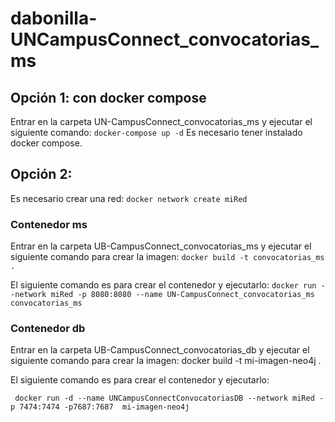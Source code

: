 # dabonilla-UNCampusConnect_convocatorias_ms

## Opción 1: con docker compose

Entrar en la carpeta UN-CampusConnect_convocatorias_ms y ejecutar el siguiente comando: ```docker-compose up -d```
Es necesario tener instalado docker compose.

## Opción 2: 

Es necesario crear una red:  ```docker network create miRed ```
### Contenedor ms

Entrar en la carpeta UB-CampusConnect_convocatorias_ms y ejecutar el siguiente comando para crear la imagen:
```docker build -t convocatorias_ms . ```

El siguiente comando es para crear el contenedor y ejecutarlo:
``` docker run --network miRed -p 8080:8080 --name UN-CampusConnect_convocatorias_ms convocatorias_ms ```

### Contenedor db

Entrar en la carpeta UB-CampusConnect_convocatorias_db y ejecutar el siguiente comando para crear la imagen:
docker build -t mi-imagen-neo4j .

El siguiente comando es para crear el contenedor y ejecutarlo:

``` docker run -d --name UNCampusConnectConvocatoriasDB --network miRed -p 7474:7474 -p7687:7687  mi-imagen-neo4j``` 




